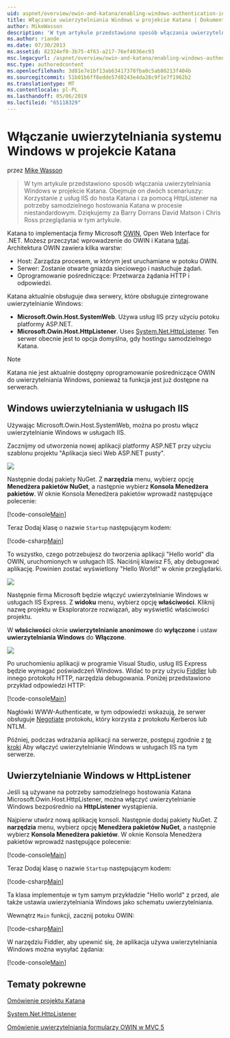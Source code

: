 ```yaml
---
uid: aspnet/overview/owin-and-katana/enabling-windows-authentication-in-katana
title: Włączanie uwierzytelniania Windows w projekcie Katana | Dokumentacja firmy Microsoft
author: MikeWasson
description: 'W tym artykule przedstawiono sposób włączania uwierzytelniania Windows w projekcie Katana. Obejmuje on dwóch scenariuszy: Korzystanie z usług IIS do hosta Katana i za pomocą HttpListener na potrzeby samodzielnego hostowania Kat...'
ms.author: riande
ms.date: 07/30/2013
ms.assetid: 82324ef0-3b75-4f63-a217-76ef4036ec93
msc.legacyurl: /aspnet/overview/owin-and-katana/enabling-windows-authentication-in-katana
msc.type: authoredcontent
ms.openlocfilehash: 3d81e7e1bf13ab63417378fba0c5ab80213f404b
ms.sourcegitcommit: 51b01b6ff8edde57d8243e4da28c9f1e7f1962b2
ms.translationtype: MT
ms.contentlocale: pl-PL
ms.lasthandoff: 05/06/2019
ms.locfileid: "65118329"
---
```

# <a name="enabling-windows-authentication-in-katana"></a>Włączanie uwierzytelniania systemu Windows w projekcie Katana

przez [Mike Wasson](https://github.com/MikeWasson)

> W tym artykule przedstawiono sposób włączania uwierzytelniania Windows w projekcie Katana. Obejmuje on dwóch scenariuszy: Korzystanie z usług IIS do hosta Katana i za pomocą HttpListener na potrzeby samodzielnego hostowania Katana w procesie niestandardowym. Dziękujemy za Barry Dorrans David Matson i Chris Ross przeglądania w tym artykule.

Katana to implementacja firmy Microsoft [OWIN](http://owin.org/), Open Web Interface for .NET. Możesz przeczytać wprowadzenie do OWIN i Katana [tutaj](an-overview-of-project-katana.md). Architektura OWIN zawiera kilka warstw:

- Host: Zarządza procesem, w którym jest uruchamiane w potoku OWIN.
- Serwer: Zostanie otwarte gniazda sieciowego i nasłuchuje żądań.
- Oprogramowanie pośredniczące: Przetwarza żądania HTTP i odpowiedzi.

Katana aktualnie obsługuje dwa serwery, które obsługuje zintegrowane uwierzytelnianie Windows:

- **Microsoft.Owin.Host.SystemWeb**. Używa usług IIS przy użyciu potoku platformy ASP.NET.
- **Microsoft.Owin.Host.HttpListener**. Uses [System.Net.HttpListener](https://msdn.microsoft.com/library/system.net.httplistener.aspx). Ten serwer obecnie jest to opcja domyślna, gdy hostingu samodzielnego Katana.

> [!NOTE]
> Katana nie jest aktualnie dostępny oprogramowanie pośredniczące OWIN do uwierzytelniania Windows, ponieważ ta funkcja jest już dostępne na serwerach.

## <a name="windows-authentication-in-iis"></a>Windows uwierzytelniania w usługach IIS

Używając Microsoft.Owin.Host.SystemWeb, można po prostu włącz uwierzytelnianie Windows w usługach IIS.

Zacznijmy od utworzenia nowej aplikacji platformy ASP.NET przy użyciu szablonu projektu "Aplikacja sieci Web ASP.NET pusty".

![](enabling-windows-authentication-in-katana/_static/image1.png)

Następnie dodaj pakiety NuGet. Z **narzędzia** menu, wybierz opcję **Menedżera pakietów NuGet**, a następnie wybierz **Konsola Menedżera pakietów**. W oknie Konsola Menedżera pakietów wprowadź następujące polecenie:

[!code-console[Main](enabling-windows-authentication-in-katana/samples/sample1.cmd)]

Teraz Dodaj klasę o nazwie `Startup` następującym kodem:

[!code-csharp[Main](enabling-windows-authentication-in-katana/samples/sample2.cs)]

To wszystko, czego potrzebujesz do tworzenia aplikacji "Hello world" dla OWIN, uruchomionych w usługach IIS. Naciśnij klawisz F5, aby debugować aplikację. Powinien zostać wyświetlony "Hello World!" w oknie przeglądarki.

![](enabling-windows-authentication-in-katana/_static/image2.png)

Następnie firma Microsoft będzie włączyć uwierzytelnianie Windows w usługach IIS Express. Z **widoku** menu, wybierz opcję **właściwości**. Kliknij nazwę projektu w Eksploratorze rozwiązań, aby wyświetlić właściwości projektu.

W **właściwości** oknie **uwierzytelnianie anonimowe** do **wyłączone** i ustaw **uwierzytelniania Windows** do  **Włączone**.

![](enabling-windows-authentication-in-katana/_static/image3.png)

Po uruchomieniu aplikacji w programie Visual Studio, usług IIS Express będzie wymagać poświadczeń Windows. Widać to przy użyciu [Fiddler](http://fiddler2.com/home) lub innego protokołu HTTP, narzędzia debugowania. Poniżej przedstawiono przykład odpowiedzi HTTP:

[!code-console[Main](enabling-windows-authentication-in-katana/samples/sample3.cmd?highlight=1,5-6)]

Nagłówki WWW-Authenticate, w tym odpowiedzi wskazują, że serwer obsługuje [Negotiate](http://www.ietf.org/rfc/rfc4559.txt) protokołu, który korzysta z protokołu Kerberos lub NTLM.

Później, podczas wdrażania aplikacji na serwerze, postępuj zgodnie z [te kroki](https://www.iis.net/configreference/system.webserver/security/authentication/windowsauthentication) Aby włączyć uwierzytelnianie Windows w usługach IIS na tym serwerze.

## <a name="windows-authentication-in-httplistener"></a>Uwierzytelnianie Windows w HttpListener

Jeśli są używane na potrzeby samodzielnego hostowania Katana Microsoft.Owin.Host.HttpListener, można włączyć uwierzytelnianie Windows bezpośrednio na **HttpListener** wystąpienia.

Najpierw utwórz nową aplikację konsoli. Następnie dodaj pakiety NuGet. Z **narzędzia** menu, wybierz opcję **Menedżera pakietów NuGet**, a następnie wybierz **Konsola Menedżera pakietów**. W oknie Konsola Menedżera pakietów wprowadź następujące polecenie:

[!code-console[Main](enabling-windows-authentication-in-katana/samples/sample4.cmd)]

Teraz Dodaj klasę o nazwie `Startup` następującym kodem:

[!code-csharp[Main](enabling-windows-authentication-in-katana/samples/sample5.cs)]

Ta klasa implementuje w tym samym przykładzie "Hello world" z przed, ale także ustawia uwierzytelniania Windows jako schematu uwierzytelniania.

Wewnątrz `Main` funkcji, zacznij potoku OWIN:

[!code-csharp[Main](enabling-windows-authentication-in-katana/samples/sample6.cs)]

W narzędziu Fiddler, aby upewnić się, że aplikacja używa uwierzytelniania Windows można wysyłać żądania:

[!code-console[Main](enabling-windows-authentication-in-katana/samples/sample7.cmd?highlight=1,4-5)]

## <a name="related-topics"></a>Tematy pokrewne

[Omówienie projektu Katana](an-overview-of-project-katana.md)

[System.Net.HttpListener](https://msdn.microsoft.com/library/system.net.httplistener.aspx)

[Omówienie uwierzytelniania formularzy OWIN w MVC 5](https://blogs.msdn.com/b/webdev/archive/2013/07/03/understanding-owin-forms-authentication-in-mvc-5.aspx)
